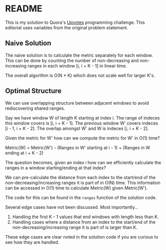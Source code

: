 # README

This is my solution to Quora's [Upvotes](https://www.hackerrank.com/contests/quora-haqathon/challenges/upvotes)
programming challenge. This editorial uses variables from the original problem statement.

## Naive Solution

The naive solution is to calculate the metric separately for each window. This
can be done by counting the number of non-decreasing and non-increasing ranges
in each window [i, i + K - 1] in linear time.

The overall algorithm is O(N * K) which does not scale well for larger K's.

## Optimal Structure

We can use overlapping structure between adjacent windows to avoid
rediscovering shared ranges.

Say we have window W of length K starting at index i. The range of indeces this
window covers is [i, i + K - 1]. The previous window W' covers indeces
[i - 1, i + K - 2]. The overlap amongst W' and W is indeces [i, i + K - 2].

Given the metric for W' how can we compute the metric for W' in O(1) time?

Metric(W) = Metric(W') - (Ranges in W' starting at i - 1) + (Ranges in W ending at i + K - 2)

The question becomes, given an index i how can we efficiently calculate the
ranges in a window starting/ending at that index?

We can pre-calculate the distance from each index to the start/end of the
non-decreasing/increasing ranges it is part of in O(N) time. This information
can be accessed in O(1) time to calculate Metric(W) given Metric(W').

The code for this can be found in the `ranges` function of the solution code.

Several edge cases have not been discussed. Most importantly...

1. Handling the first K - 1 values that end windows with length less than K.
2. Handling cases where a distance from an index to the start/end of the
non-decreasing/increasing range it is part of is larger than K.

These edge cases are clear noted in the solution code if you are curious to
see how they are handled.

